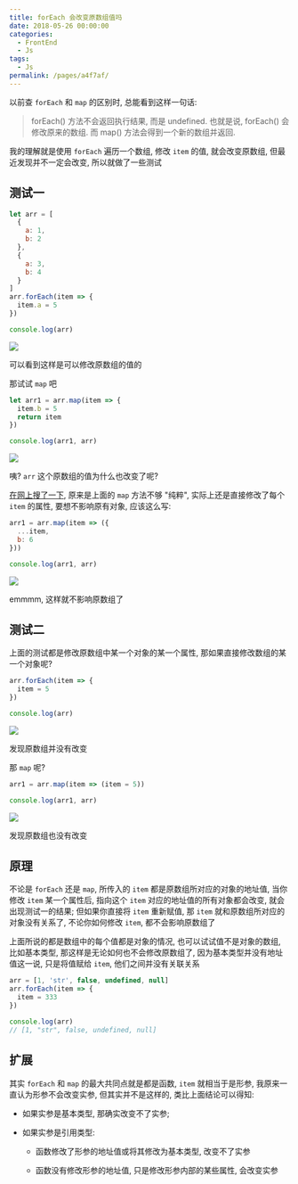 ```yaml
---
title: forEach 会改变原数组值吗
date: 2018-05-26 00:00:00
categories: 
  - FrontEnd
  - Js
tags: 
  - Js
permalink: /pages/a4f7af/
---
```


以前查 `forEach` 和 `map` 的区别时, 总能看到这样一句话:

> forEach() 方法不会返回执行结果, 而是 undefined. 也就是说, forEach() 会修改原来的数组. 而 map() 方法会得到一个新的数组并返回.

我的理解就是使用 `forEach` 遍历一个数组, 修改 `item` 的值, 就会改变原数组, 但最近发现并不一定会改变, 所以就做了一些测试

## 测试一

```js
let arr = [
  {
    a: 1,
    b: 2
  },
  {
    a: 3,
    b: 4
  }
]
arr.forEach(item => {
  item.a = 5
})

console.log(arr)
```

![](/img/js/025.png)

可以看到这样是可以修改原数组的值的

那试试 `map` 吧

```js
let arr1 = arr.map(item => {
  item.b = 5
  return item
})

console.log(arr1, arr)
```

![](/img/js/026.png)

咦? `arr` 这个原数组的值为什么也改变了呢?

[在网上搜了一下](https://segmentfault.com/q/1010000013170900?utm_source=index-hottest), 原来是上面的 `map` 方法不够 "纯粹", 实际上还是直接修改了每个 `item` 的属性, 要想不影响原有对象, 应该这么写:

```js
arr1 = arr.map(item => ({
  ...item,
  b: 6
}))

console.log(arr1, arr)
```

![](/img/js/027.png)

emmmm, 这样就不影响原数组了

## 测试二

上面的测试都是修改原数组中某一个对象的某一个属性, 那如果直接修改数组的某一个对象呢?

```js
arr.forEach(item => {
  item = 5
})

console.log(arr)
```

![](/img/js/028.png)

发现原数组并没有改变

那 `map` 呢?

```js
arr1 = arr.map(item => (item = 5))

console.log(arr1, arr)
```

![](/img/js/029.png)

发现原数组也没有改变

## 原理

不论是 `forEach` 还是 `map`, 所传入的 `item` 都是原数组所对应的对象的地址值, 当你修改 `item` 某一个属性后, 指向这个 `item` 对应的地址值的所有对象都会改变, 就会出现测试一的结果; 但如果你直接将 `item` 重新赋值, 那 `item` 就和原数组所对应的对象没有关系了, 不论你如何修改 `item`, 都不会影响原数组了

上面所说的都是数组中的每个值都是对象的情况, 也可以试试值不是对象的数组, 比如基本类型, 那这样是无论如何也不会修改原数组了, 因为基本类型并没有地址值这一说, 只是将值赋给 `item`, 他们之间并没有关联关系

```js
arr = [1, 'str', false, undefined, null]
arr.forEach(item => {
  item = 333
})

console.log(arr)
// [1, "str", false, undefined, null]
```

## 扩展

其实 `forEach` 和 `map` 的最大共同点就是都是函数, `item` 就相当于是形参, 我原来一直认为形参不会改变实参, 但其实并不是这样的, 类比上面结论可以得知:

- 如果实参是基本类型, 那确实改变不了实参;

- 如果实参是引用类型:

  	- 函数修改了形参的地址值或将其修改为基本类型, 改变不了实参

    - 函数没有修改形参的地址值, 只是修改形参内部的某些属性, 会改变实参
